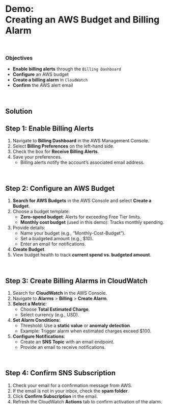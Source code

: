 # Demo:<br>Creating an AWS Budget and Billing Alarm

<br>

### Objectives
- **Enable billing alerts** through the `Billing Dashboard`
- **Configure** an AWS budget
- **Create a billing alarm** in `CloudWatch`
- **Confirm** the AWS alert email


<br>

## Solution
## **Step 1: Enable Billing Alerts**  
1. Navigate to **Billing Dashboard** in the AWS Management Console.  
2. Select **Billing Preferences** on the left-hand side.  
3. Check the box for **Receive Billing Alerts**.  
4. Save your preferences.  
   - Billing alerts notify the account’s associated email address.

<br>

## **Step 2: Configure an AWS Budget**  
1. **Search for AWS Budgets** in the AWS Console and select **Create a Budget**.  
2. Choose a budget template:  
   - **Zero-spend budget**: Alerts for exceeding Free Tier limits.  
   - **Monthly cost budget** (used in this demo): Tracks monthly spending.  
3. Provide details:  
   - Name your budget (e.g., “Monthly-Cost-Budget”).  
   - Set a budgeted amount (e.g., $10).  
   - Enter an email for notifications.  
4. **Create Budget**.  
5. View budget health to track **current spend vs. budgeted amount**.  

<br>

## **Step 3: Create Billing Alarms in CloudWatch**  
1. Search for **CloudWatch** in the AWS Console.  
2. Navigate to **Alarms** > **Billing** > **Create Alarm**.  
3. **Select a Metric**:  
   - Choose **Total Estimated Charge**.  
   - Select currency (e.g., USD).  
4. **Set Alarm Conditions**:  
   - Threshold: Use a **static value** or **anomaly detection**.  
   - Example: Trigger alarm when estimated charges exceed $100.  
5. **Configure Notifications**:  
   - Create an **SNS Topic** with an email endpoint.  
   - Provide an email to receive notifications.  

<br>

## **Step 4: Confirm SNS Subscription**  
1. Check your email for a confirmation message from AWS.  
2. If the email is not in your inbox, check the **spam folder**.  
3. Click **Confirm Subscription** in the email.  
4. Refresh the CloudWatch **Actions** tab to confirm activation of the alarm.  

